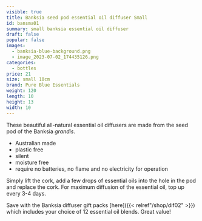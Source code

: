 ```yaml
---
visible: true
title: Banksia seed pod essential oil diffuser Small
id: bansma01
summary: small banksia essential oil diffuser
draft: false
popular: false
images:
  - banksia-blue-background.png
  - image_2023-07-02_174435126.png
categories:
  - bottles
price: 21
size: small 10cm
brand: Pure Blue Essentials
weight: 120
length: 10
height: 13
width: 10
---
```

T﻿hese beautiful all-natural essential oil diffusers are made from the seed pod of the Banksia *grandis*.  

* Australian made
* plastic free
* silent
* m﻿oisture free
* require no batteries, no flame and no electricity for operation

S﻿imply lift the cork, add a few drops of essential oils into the hole in the pod and replace the cork.  For maximum diffusion of the essential oil, top up every 3-4 days.  

S﻿ave with the Banksia diffuser gift packs [here]({{< relref"/shop/dif02" >}}) which includes your choice of 12 essential oil blends.  Great value! 